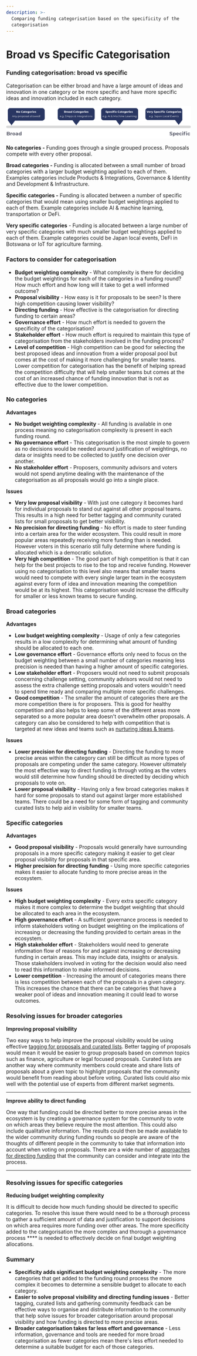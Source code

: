 ```yaml
---
description: >-
  Comparing funding categorisation based on the specificity of the
  categorisation
---
```


# Broad vs Specific Categorisation

### Funding categorisation: broad vs specific

Categorisation can be either broad and have a large amount of ideas and innovation in one category or be more specific and have more specific ideas and innovation included in each category.

![](<../.gitbook/assets/broad-vs-specific (1).png>)

**No categories -** Funding goes through a single grouped process. Proposals compete with every other proposal.



**Broad categories -** Funding is allocated between a small number of broad categories with a larger budget weighting applied to each of them. Examples categories include Products & Integrations, Governance & Identity and Development & Infrastructure.



**Specific categories -** Funding is allocated between a number of specific categories that would mean using smaller budget weightings applied to each of them. Example categories include AI & machine learning, transportation or DeFi.



**Very specific categories** - Funding is allocated between a large number of very specific categories with much smaller budget weightings applied to each of them. Example categories could be Japan local events, DeFi in Botswana or IoT for agriculture farming.



### **Factors to consider for categorisation**

* **Budget weighting complexity** - What complexity is there for deciding the budget weightings for each of the categories in a funding round? How much effort and how long will it take to get a well informed outcome?
* **Proposal visibility** - How easy is it for proposals to be seen? Is there high competition causing lower visibility?
* **Directing funding** - How effective is the categorisation for directing funding to certain areas?
* **Governance effort** - How much effort is needed to govern the specificity of the categorisation?
* **Stakeholder effort** - How much effort is required to maintain this type of categorisation from the stakeholders involved in the funding process?
* **Level of competition** - High competition can be good for selecting the best proposed ideas and innovation from a wider proposal pool but comes at the cost of making it more challenging for smaller teams. Lower competition for categorisation has the benefit of helping spread the competition difficulty that will help smaller teams but comes at the cost of an increased chance of funding innovation that is not as effective due to the lower competition.



### No categories

**Advantages**

* **No budget weighting complexity** - All funding is available in one process meaning no categorisation complexity is present in each funding round.
* **No governance effort** - This categorisation is the most simple to govern as no decisions would be needed around justification of weightings, no data or insights need to be collected to justify one decision over another.
* **No stakeholder effort** - Proposers, community advisors and voters would not spend anytime dealing with the maintenance of the categorisation as all proposals would go into a single place.

**Issues**

* **Very low proposal visibility** - With just one category it becomes hard for individual proposals to stand out against all other proposal teams. This results in a high need for better tagging and community curated lists for small proposals to get better visibility.
* **No precision for directing funding** - No effort is made to steer funding into a certain area for the wider ecosystem. This could result in more popular areas repeatedly receiving more funding than is needed. However voters in this scenario still fully determine where funding is allocated which is a democratic solution.
* **Very high competition** - The good part of high competition is that it can help for the best projects to rise to the top and receive funding. However using no categorisation to this level also means that smaller teams would need to compete with every single larger team in the ecosystem against every form of idea and innovation meaning the competition would be at its highest. This categorisation would increase the difficulty for smaller or less known teams to secure funding.



### **Broad categories**

**Advantages**

* **Low budget weighting complexity** - Usage of only a few categories results in a low complexity for determining what amount of funding should be allocated to each one.
* **Low governance effort** - Governance efforts only need to focus on the budget weighting between a small number of categories meaning less precision is needed than having a higher amount of specific categories.
* **Low stakeholder effort** - Proposers would not need to submit proposals concerning challenge setting, community advisors would not need to assess the extra challenge setting proposals and voters wouldn't need to spend time ready and comparing multiple more specific challenges.
* **Good competition** - The smaller the amount of categories there are the more competition there is for proposers. This is good for healthy competition and also helps to keep some of the different areas more separated so a more popular area doesn't overwhelm other proposals. A category can also be considered to help with competition that is targeted at new ideas and teams such as [nurturing ideas & teams](broken-reference).&#x20;



**Issues**

* **Lower precision for directing funding** - Directing the funding to more precise areas within the category can still be difficult as more types of proposals are competing under the same category. However ultimately the most effective way to direct funding is through voting as the voters would still determine how funding should be directed by deciding which proposals to vote on.
* **Lower proposal visibility** - Having only a few broad categories makes it hard for some proposals to stand out against larger more established teams. There could be a need for some form of tagging and community curated lists to help aid in visibility for smaller teams.



### **Specific categories**

**Advantages**

* **Good proposal visibility** - Proposals would generally have surrounding proposals in a more specific category making it easier to get clear proposal visibility for proposals in that specific area.
* **Higher precision for directing funding** - Using more specific categories makes it easier to allocate funding to more precise areas in the ecosystem.

**Issues**

* **High budget weighting complexity** - Every extra specific category makes it more complex to determine the budget weighting that should be allocated to each area in the ecosystem.
* **High governance effort** - A sufficient governance process is needed to inform stakeholders voting on budget weighting on the implications of increasing or decreasing the funding provided to certain areas in the ecosystem.
* **High stakeholder effort** - Stakeholders would need to generate information flow of reasons for and against increasing or decreasing funding in certain areas. This may include data, insights or analysis. Those stakeholders involved in voting for the decision would also need to read this information to make informed decisions.&#x20;
* **Lower competition** - Increasing the amount of categories means there is less competition between each of the proposals in a given category. This increases the chance that there can be categories that have a weaker pool of ideas and innovation meaning it could lead to worse outcomes.



### Resolving issues for broader categories

**Improving proposal visibility**

Two easy ways to help improve the proposal visibility would be using effective [tagging for proposals and curated lists](approaches-for-directing-funding.md). Better tagging of proposals would mean it would be easier to group proposals based on common topics such as finance, agriculture or legal focused proposals. Curated lists are another way where community members could create and share lists of proposals about a given topic to highlight proposals that the community would benefit from reading about before voting. Curated lists could also mix well with the potential use of experts from different market segments.

****

**Improve ability to direct funding**

One way that funding could be directed better to more precise areas in the ecosystem is by creating a governance system for the community to vote on which areas they believe require the most attention. This could also include qualitative information. The results could then be made available to the wider community during funding rounds so people are aware of the thoughts of different people in the community to take that information into account when voting on proposals. There are a wide number of [approaches for directing funding](approaches-for-directing-funding.md) that the community can consider and integrate into the process.

****

### **Resolving issues for specific categories**

**Reducing budget weighting complexity**

It is difficult to decide how much funding should be directed to specific categories. To resolve this issue there would need to be a thorough process to gather a sufficient amount of data and justification to support decisions on which area requires more funding over other areas. The more specificity added to the categorisation the more complex and thorough a governance process **** is needed to effectively decide on final budget weighting allocations.



### Summary

* **Specificity adds significant budget weighting complexity** - The more categories that get added to the funding round process the more complex it becomes to determine a sensible budget to allocate to each category.
* **Easier to solve proposal visibility and directing funding issues** - Better tagging, curated lists and gathering community feedback can be effective ways to organise and distribute information to the community that help solve issues for broader categorisation around proposal visibility and how funding is directed to more precise areas.
* **Broader categorisation takes far less effort and governance** - Less information, governance and tools are needed for more broad categorisation as fewer categories mean there's less effort needed to determine a suitable budget for each of those categories.

